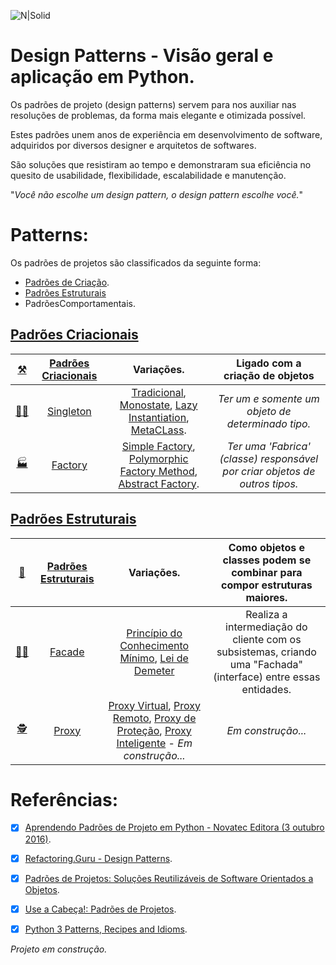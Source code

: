 ![N|Solid](https://i.imgur.com/1v4cCJt.jpg)

# Design Patterns - Visão geral e aplicação em Python.
Os padrões de projeto (design patterns) servem para nos auxiliar nas resoluções de problemas, da forma mais elegante e otimizada possível.
 
Estes padrões unem anos de experiência em desenvolvimento de software, adquiridos por diversos designer e arquitetos de softwares. 

São soluções que resistiram ao tempo e demonstraram sua eficiência no quesito de usabilidade, flexibilidade, escalabilidade e manutenção.

"*Você não escolhe um design pattern, o design pattern escolhe você.*"

# Patterns:

Os padrões de projetos são classificados da seguinte forma:

- [Padrões de Criação](https://github.com/drbuche/python-design-patterns/tree/master/Creational).
- [Padrões Estruturais](https://github.com/drbuche/python-design-patterns/tree/master/Structural)
- PadrõesComportamentais.

## [Padrões Criacionais](https://github.com/drbuche/python-design-patterns/tree/master/Creational)

|   [⚒](github.com/drbuche/python-design-patterns/tree/master/Creational)️ |     [Padrões Criacionais](https://github.com/drbuche/python-design-patterns/tree/master/Creational)      |    Variações.  |    Ligado com a criação de objetos  |
|:----------:|:-------------:|:------:|:------:|
|[☝🏻](https://github.com/drbuche/python-design-patterns/tree/master/Creational/Singleton)|   [Singleton](https://github.com/drbuche/python-design-patterns/tree/master/Creational/Singleton) | [Tradicional](https://github.com/drbuche/python-design-patterns/blob/master/Creational/Singleton/01_Singleton_Tradicional.py), [Monostate](https://github.com/drbuche/python-design-patterns/blob/master/Creational/Singleton/02_Monostate_Borg.py), [Lazy Instantiation](https://github.com/drbuche/python-design-patterns/blob/master/Creational/Singleton/03_Singleton_Lazy_Instantiation.py), [MetaCLass](https://github.com/drbuche/python-design-patterns/blob/master/Creational/Singleton/04_Singleton_MetacLass.py). |   *Ter um e somente um objeto de determinado tipo.* |
|[🏭](https://github.com/drbuche/python-design-patterns/tree/master/Creational/Factory)|   [Factory](https://github.com/drbuche/python-design-patterns/tree/master/Creational/Factory) | [Simple Factory](https://github.com/drbuche/python-design-patterns/blob/master/Creational/Factory/01_Simple_Factory.py), [Polymorphic Factory Method](https://github.com/drbuche/python-design-patterns/blob/master/Creational/Factory/02_Factory_Method.py), [Abstract Factory](https://github.com/drbuche/python-design-patterns/blob/master/Creational/Factory/03_Abstract_Factory.py). |   *Ter uma 'Fabrica' (classe) responsável por criar objetos de outros tipos.* |

## [Padrões Estruturais](https://github.com/drbuche/python-design-patterns/tree/master/Structural)

|   [🧬]() |     [Padrões Estruturais](https://github.com/drbuche/python-design-patterns/tree/master/Structural)      |    Variações.  |    Como objetos e classes podem se combinar para compor estruturas maiores.  |
|:----------:|:-------------:|:------:|:------:|
| [ 🤵🏻  ]()|  [Facade](https://github.com/drbuche/python-design-patterns/tree/master/Structural/Facade)  |  [Princípio do Conhecimento Mínimo](https://github.com/drbuche/python-design-patterns/tree/master/Structural/Facade#princ%C3%ADpio-do-conhecimento-m%C3%ADnimo-e-a-lei-de-demeter), [Lei de Demeter](https://github.com/drbuche/python-design-patterns/tree/master/Structural/Facade#princ%C3%ADpio-do-conhecimento-m%C3%ADnimo-e-a-lei-de-demeter) |  Realiza a intermediação do cliente com os subsistemas, criando uma "Fachada" (interface) entre essas entidades. |
|  [🕵️]()  |  [Proxy]() | [Proxy Virtual](), [Proxy Remoto](), [Proxy de Proteção](), [Proxy Inteligente]() - *Em construção...*  | *Em construção...*  |


# Referências:

- [x] [Aprendendo Padrões de Projeto em Python -  Novatec Editora (3 outubro 2016)](https://www.amazon.com.br/Aprendendo-Padr%C3%B5es-Projeto-Python-Arquitetura/dp/8575225235/ref=sr_1_6?__mk_pt_BR=%C3%85M%C3%85%C5%BD%C3%95%C3%91&dchild=1&keywords=python+design&qid=1600208608&sr=8-6).

- [x] [Refactoring.Guru - Design Patterns](https://refactoring.guru/pt-br/design-patterns).

- [x] [Padrões de Projetos: Soluções Reutilizáveis de Software Orientados a Objetos](https://www.amazon.com.br/Padr%C3%B5es-Projetos-Solu%C3%A7%C3%B5es-Reutiliz%C3%A1veis-Orientados/dp/8573076100/ref=sr_1_1?__mk_pt_BR=%C3%85M%C3%85%C5%BD%C3%95%C3%91&dchild=1&keywords=GoF&qid=1600214794&sr=8-1).

- [x] [Use a Cabeça!: Padrões de Projetos](https://www.amazon.com.br/Cabe%C3%A7a-Padr%C3%B5es-Projetos-Eric-Freeman/dp/8576081741/ref=sr_1_1?__mk_pt_BR=%C3%85M%C3%85%C5%BD%C3%95%C3%91&dchild=1&keywords=padr%C3%B5es+de+projeto+use&qid=1600283252&sr=8-1).

- [x] [Python 3 Patterns, Recipes and Idioms](https://www.academia.edu/39826282/Python_3_patterns_idioms_test).

*Projeto em construção.*